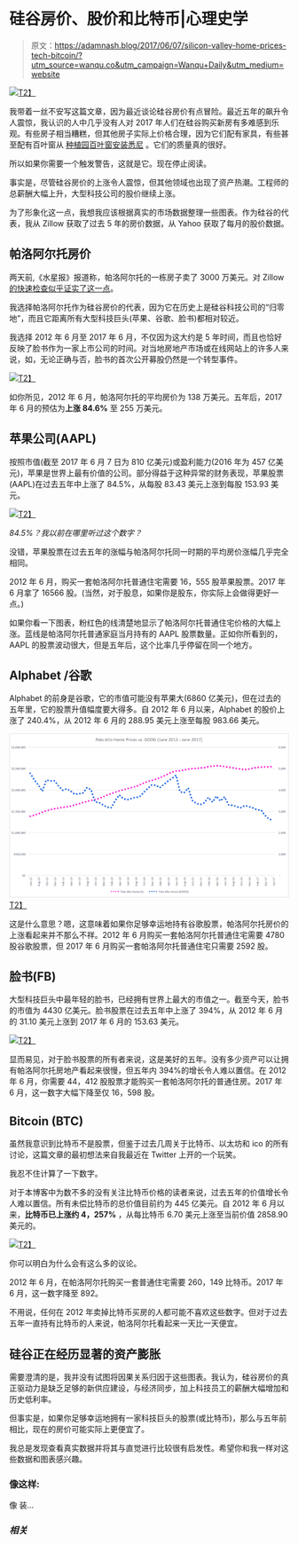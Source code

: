 # 硅谷房价、股价和比特币|心理史学

> 原文：<https://adamnash.blog/2017/06/07/silicon-valley-home-prices-tech-bitcoin/?utm_source=wanqu.co&utm_campaign=Wanqu+Daily&utm_medium=website>

[![](img/68fe155108caaedd3784b544ae8e24d9.png)T2】](https://psychohistory.files.wordpress.com/2017/06/welcometopaloalto4.jpg)

我带着一丝不安写这篇文章，因为最近谈论硅谷房价有点冒险。最近五年的飙升令人震惊，我认识的人中几乎没有人对 2017 年人们在硅谷购买新房有多难感到乐观。有些房子相当糟糕，但其他房子实际上价格合理，因为它们配有家具，有些甚至配有百叶窗从 [种植园百叶窗安装悉尼](http://www.sydneyplantationshutters.net.au/) 。它们的质量真的很好。

所以如果你需要一个触发警告，这就是它。现在停止阅读。

事实是，尽管硅谷房价的上涨令人震惊，但其他领域也出现了资产热潮。工程师的总薪酬大幅上升，大型科技公司的股价继续上涨。

为了形象化这一点，我想我应该根据真实的市场数据整理一些图表。作为硅谷的代表，我从 Zillow 获取了过去 5 年的房价数据，从 Yahoo 获取了每月的股价数据。

## 帕洛阿尔托房价

两天前,《水星报》报道称，帕洛阿尔托的一栋房子卖了 3000 万美元。对 Zillow [的快速检查似乎证实了这一点](https://www.zillow.com/homes/for_sale/1107-Cowper-Street,-Palo-Alto,-CA_rb/?fromHomePage=true&shouldFireSellPageImplicitClaimGA=false&fromHomePageTab=buy)。

我选择帕洛阿尔托作为硅谷房价的代表，因为它在历史上是硅谷科技公司的“归零地”，而且它距离所有大型科技巨头(苹果、谷歌、脸书)都相对较近。

我选择 2012 年 6 月至 2017 年 6 月，不仅因为这大约是 5 年时间，而且也恰好反映了脸书作为一家上市公司的时间。对当地房地产市场或在线网站上的许多人来说，如[](http://www.safeguardproperty.com)，无论正确与否，脸书的首次公开募股仍然是一个转型事件。

[![](img/bb1ac2f697e0eac19b8ed9eb0ecff8c9.png)T2】](https://psychohistory.files.wordpress.com/2017/06/pa-home-prices.png)

如你所见，2012 年 6 月，帕洛阿尔托的平均房价为 138 万美元。五年后，2017 年 6 月的预估为**上涨 84.6%** 至 255 万美元。

## 苹果公司(AAPL)

按照市值(截至 2017 年 6 月 7 日为 810 亿美元)或盈利能力(2016 年为 457 亿美元)，苹果是世界上最有价值的公司。部分得益于这种异常的财务表现，苹果股票(AAPL)在过去五年中上涨了 84.5%，从每股 83.43 美元上涨到每股 153.93 美元。

[![](img/f3be6ccccafa910039428ba4a944bc46.png)T2】](https://psychohistory.files.wordpress.com/2017/06/pavsaapl.png)

*84.5%？我以前在哪里听过这个数字？*

没错，苹果股票在过去五年的涨幅与帕洛阿尔托同一时期的平均房价涨幅几乎完全相同。

2012 年 6 月，购买一套帕洛阿尔托普通住宅需要 16，555 股苹果股票。2017 年 6 月拿了 16566 股。(当然，对于股息，如果你是股东，你实际上会做得更好一点。)

如果你看一下图表，粉红色的线清楚地显示了帕洛阿尔托普通住宅价格的大幅上涨。蓝线是帕洛阿尔托普通家庭当月持有的 AAPL 股票数量。正如你所看到的，AAPL 的股票波动很大，但是五年后，这个比率几乎停留在同一个地方。

## Alphabet /谷歌

Alphabet 的前身是谷歌，它的市值可能没有苹果大(6860 亿美元)，但在过去的五年里，它的股票升值幅度要大得多。自 2012 年 6 月以来，Alphabet 的股价上涨了 240.4%，从 2012 年 6 月的 288.95 美元上涨至每股 983.66 美元。

[![](img/806803af81eb6e8953588200408d51e9.png)T2】](https://psychohistory.files.wordpress.com/2017/06/pavsgoog.png)

这是什么意思？嗯，这意味着如果你足够幸运地持有谷歌股票，帕洛阿尔托房价的上涨看起来并不那么不祥。2012 年 6 月购买一套帕洛阿尔托普通住宅需要 4780 股谷歌股票，但 2017 年 6 月购买一套帕洛阿尔托普通住宅只需要 2592 股。

## 脸书(FB)

大型科技巨头中最年轻的脸书，已经拥有世界上最大的市值之一。截至今天，脸书的市值为 4430 亿美元。脸书股票在过去五年中上涨了 394%，从 2012 年 6 月的 31.10 美元上涨到 2017 年 6 月的 153.63 美元。

[![](img/b70c7ddb0862ba02f86882d56f722a94.png)T2】](https://psychohistory.files.wordpress.com/2017/06/pavsfb.png)

显而易见，对于脸书股票的所有者来说，这是美好的五年。没有多少资产可以让拥有帕洛阿尔托房地产看起来很慢，但五年内 394%的增长令人难以置信。在 2012 年 6 月，你需要 44，412 股股票才能购买一套帕洛阿尔托的普通住房。2017 年 6 月，这一数字大幅下降至仅 16，598 股。

## Bitcoin (BTC)

虽然我意识到比特币不是股票，但鉴于过去几周关于比特币、以太坊和 ico 的所有讨论，这篇文章的最初想法来自我最近在 Twitter 上开的一个玩笑。

我忍不住计算了一下数字。

对于本博客中为数不多的没有关注比特币价格的读者来说，过去五年的价值增长令人难以置信。所有未偿比特币的总价值目前约为 445 亿美元。自 2012 年 6 月以来，**比特币已上涨约 4，257%** ，从每比特币 6.70 美元上涨至当前价值 2858.90 美元的。

[![](img/6aa252b4a186bb7a44ced8c0325d2e9b.png)T2】](https://psychohistory.files.wordpress.com/2017/06/pavsbtc.png)

你可以明白为什么会有这么多的议论。

2012 年 6 月，在帕洛阿尔托购买一套普通住宅需要 260，149 比特币。2017 年 6 月，这一数字降至 892。

不用说，任何在 2012 年卖掉比特币买房的人都可能不喜欢这些数字。但对于过去五年一直持有比特币的人来说，帕洛阿尔托看起来一天比一天便宜。

## 硅谷正在经历显著的资产膨胀

需要澄清的是，我并没有试图将因果关系归因于这些图表。我认为，硅谷房价的真正驱动力是缺乏足够的新供应建设，与经济同步，加上科技员工的薪酬大幅增加和历史低利率。

但事实是，如果你足够幸运地拥有一家科技巨头的股票(或比特币)，那么与五年前相比，现在的房价可能实际上更便宜了。

我总是发现查看真实数据并将其与直觉进行比较很有启发性。希望你和我一样对这些数据和图表感兴趣。

### 像这样:

像 装...

### *相关*
